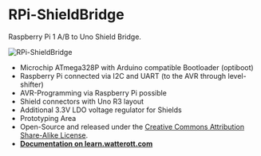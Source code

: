 # RPi-ShieldBridge
Raspberry Pi 1 A/B to Uno Shield Bridge.

![RPi-ShieldBridge](https://github.com/watterott/RPi-ShieldBridge/raw/master/hardware/RPi-ShieldBridge_v11.jpg)

* Microchip ATmega328P with Arduino compatible Bootloader (optiboot)
* Raspberry Pi connected via I2C and UART (to the AVR through level-shifter)
* AVR-Programming via Raspberry Pi possible
* Shield connectors with Uno R3 layout
* Additional 3.3V LDO voltage regulator for Shields
* Prototyping Area
* Open-Source and released under the [Creative Commons Attribution Share-Alike License](https://creativecommons.org/licenses/by-sa/4.0/).
* **[Documentation on learn.watterott.com](https://learn.watterott.com)**

